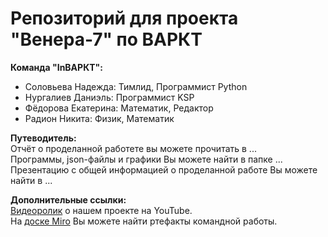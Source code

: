 # Репозиторий для проекта "Венера-7" по ВАРКТ

**Команда "InВАРКТ":**
- Соловьева Надежда: Тимлид, Программист Python
- Нургалиев Даниэль: Программист KSP
- Фёдорова Екатерина: Математик, Редактор
- Радион Никита: Физик, Математик

**Путеводитель:**  
Отчёт о проделанной работете вы можете прочитать в ...  
Программы, json-файлы и графики Вы можете найти в папке ...
Презентацию с общей информацией о проделанной работе Вы можете найти в ...  

**Дополнительные ссылки:**  
[Видеоролик](https://youtu.be/YEFGuYB6xK0) о нашем проекте на YouTube.  
На [доске Miro](https://miro.com/welcomeonboard/VHY1V2dBZjVKT2JmcmlhU295eHV5UldQYXNQV2F5b2hSRXRvR0hvREU4Q3dxT2FXRWpRNG9wWUR5Rjh4bG52VXwzMDc0NDU3MzQ4NjQ3ODA2MDg0fDI=?share_link_id=228346969800) Вы можете найти ртефакты командной работы.


